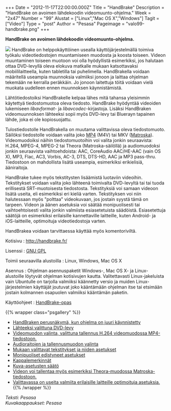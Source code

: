 +++
Date = "2012-11-17T22:00:00.000Z"
Title = "HandBrake"
Description = "HandBrake on avoimen lähdekoodin videomuunto-ohjelma."
Week = "2x47"
Number = "99"
Alustat = ["Linux","Mac OS X","Windows"]
Tagit = ["Video"]
Type = "post"
Author = "Pesasa"
Pageimage = "valo99-handbrake.png"
+++


**HandBrake on avoimen lähdekoodin videomuunto-ohjelma.**

![ ](/images/valo99-handbrake.png "fig:valo99-handbrake.png") HandBrake on
helppokäyttöinen usealla käyttöjärjestelmällä toimiva työkalu
videotiedostojen muuntamiseen muodosta ja koosta toiseen. Videon
muuntaminen toiseen muotoon voi olla hyödyllistä esimerkiksi, jos
halutaan ottaa DVD-levyllä oleva elokuva matkalle mukaan katsottavaksi
mobiililaitteella, kuten tabletilla tai puhelimella. HandBrakella
voidaan määritellä useampia muunnoksia valmiiksi jonoon ja laittaa
ohjelman tekemään ne kerralla peräkkäin. Jo jonoon laitettuja töitä
voidaan vielä muokata uudelleen ennen muunnoksen käynnistämistä.

Lähtötiedostoiksi HandBrakelle kelpaa lähes mitä tahansa yleisimmin
käytettyä tiedostomuotoa oleva tiedosto. HandBrake hyödyntää videoiden
lukemiseen *libavformat*- ja *libavcodec*-kirjastoja. Lisäksi HandBraken
videomuunnoksen lähteeksi sopii myös DVD-levy tai Bluerayn tapainen
lähde, joka ei ole kopiosuojattu.

Tulostiedostolle HandBrakella on muutama valittavissa oleva
tiedostomuoto. Säilöksi tiedostolle voidaan valita joko
[MP4](http://en.wikipedia.org/wiki/MPEG-4_Part_14) (M4V) tai MKV
([Matroska](http://en.wikipedia.org/wiki/Matroska)). Videomuodoiksi
näihin tiedostomuotoihin voi valita jonkin seuraavista: H.264, MPEG-4,
MPEG-2 tai Theora (Matroska-säilöllä) ja audiomuodoksi jonkin
seuraavista vaihtoehdoista: AAC, CoreAudio AAC/HE-AAC (vain OS X), MP3,
Flac, AC3, Vorbis, AC-3, DTS, DTS-HD, AAC ja MP3 pass-thru. Tiedostoon
on mahdollista lisätä useampia, esimerkiksi erikielisiä, ääniraitoja.

HandBrake tukee myös tekstitysten lisäämistä luotaviin videoihin.
Tekstitykset voidaan valita joko lähteenä toimivalta DVD-levyltä tai tai
tuoda erillisestä SRT-muotoisesta tiedostosta. Tekstityksiä voi samaan
videoon lisätä useita, eli esimerkiksi eri kieliä varten. Tekstityksen
voi niin halutessaan myös "polttaa" videokuvaan, jos jostain syystä tämä
on tarpeen. Videon ja äänen asetuksia voi säätää monipuolisesti tai
vaihtoehtoisesti valita jonkin valmiista esiasetetuista säädöistä.
Esiasetettuja säätöjä on esimerkiksi erilaisille kannettaville
laitteille, kuten Android- ja iOS-laitteille, optimoituja
videotiedostoja varten.

HandBrakea voidaan tarvittaessa käyttää myös komentoriviltä.

Kotisivu
:   <http://handbrake.fr/>

Lisenssi
:   [GNU GPL](GNU_GPL)

Toimii seuraavilla alustoilla
:   Linux, Windows, Mac OS X

Asennus
:   Ohjelman asennuspaketit Windows-, Mac OS X- ja Linux-alustoille
    löytyvät ohjelman kotisivujen kautta. Valitettavasti
    Linux-jakeluista vain Ubuntulle on tarjolla valmiiksi käännetty
    versio ja muiden Linux-järjestelmien käyttäjät joutuvat joko
    kääntämään ohjelman itse tai etsimään jostain kolmannen osapuolen
    valmiiksi kääntämän paketin.

Käyttöohjeet
:   [HandBrake-opas](https://trac.handbrake.fr/wiki/HandBrakeGuide)

{{% wrapper class="psgallery" %}}
-   [HandBraken perusnäkymä, kun ohjelma on juuri
    käynnistetty](/images/handbrake-1.png)
-   [Lähteeksi valittuna DVD-levy](/images/handbrake-2.png)
-   [Videomuodon valinta, valittuna tallennus H.264 videomuodossa
    MP4-tiedostoon.](/images/handbrake-3.png)
-   [Audioraitojen ja tallennusmuodon valinta](/images/handbrake-4.png)
-   [Mukaan valittavat tekstitykset ja niiden
    asetukset](/images/handbrake-5.png)
-   [Monipuoliset edistyneet asetukset](/images/handbrake-6.png)
-   [Kappalemerkinnät](/images/handbrake-7.png)
-   [Kuva-asetusten säätö](/images/handbrake-8.png)
-   [Videon voi tallentaa myös esimerkiksi Theora-muodossa
    Matroska-tiedostoon.](/images/handbrake-9.png)
-   [Valittavassa on useita valmiita erilaisille laitteille optimoituja
    asetuksia.](/images/handbrake-10.png)
{{% /wrapper %}}

*Teksti: Pesasa* <br />
*Kuvakaappaukset: Pesasa*

